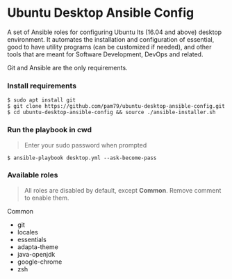 # Ubuntu Desktop Ansible Config
A set of Ansible roles for configuring Ubuntu lts (16.04 and above) desktop environment. It automates the installation and configuration of essential, good to have utility programs (can be customized if needed), and other tools that are meant for Software Development, DevOps and related.                                              

Git and Ansible are the only requirements.

### Install requirements
    $ sudo apt install git
    $ git clone https://github.com/pam79/ubuntu-desktop-ansible-config.git
    $ cd ubuntu-desktop-ansible-config && source ./ansible-installer.sh

### Run the playbook in cwd
>Enter your sudo password when prompted

    $ ansible-playbook desktop.yml --ask-become-pass

### Available roles
>All roles are disabled by default, except **Common**. Remove comment to enable them.

Common
- git  
- locales
- essentials 
- adapta-theme
- java-openjdk
- google-chrome
- zsh
